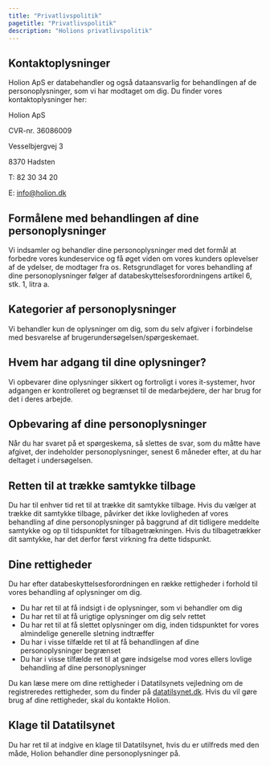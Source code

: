 ```yaml
---
title: "Privatlivspolitik"
pagetitle: "Privatlivspolitik"
description: "Holions privatlivspolitik"
---
```


Kontaktoplysninger
---

Holion ApS er databehandler og også dataansvarlig for behandlingen af de personoplysninger, som vi har modtaget om dig. Du finder vores kontaktoplysninger her:


Holion ApS

CVR-nr. 36086009

Vesselbjergvej 3

8370 Hadsten

T: 82 30 34 20

E: info@holion.dk 


Formålene med behandlingen af dine personoplysninger
---

Vi indsamler og behandler dine personoplysninger med det formål at forbedre vores kundeservice og få øget viden om vores kunders oplevelser af de ydelser, de modtager fra os.
Retsgrundlaget for vores behandling af dine personoplysninger følger af databeskyttelsesforordningens artikel 6, stk. 1, litra a.

Kategorier af personoplysninger
---

Vi behandler kun de oplysninger om dig, som du selv afgiver i forbindelse med besvarelse af brugerundersøgelsen/spørgeskemaet. 

Hvem har adgang til dine oplysninger?
---
Vi opbevarer dine oplysninger sikkert og fortroligt i vores it-systemer, hvor adgangen er kontrolleret og begrænset til de medarbejdere, der har brug for det i deres arbejde.

Opbevaring af dine personoplysninger
---

Når du har svaret på et spørgeskema, så slettes de svar, som du måtte have afgivet, der indeholder personoplysninger, senest 6 måneder efter, at du har deltaget i undersøgelsen. 

Retten til at trække samtykke tilbage
---

Du har til enhver tid ret til at trække dit samtykke tilbage.
Hvis du vælger at trække dit samtykke tilbage, påvirker det ikke lovligheden af vores behandling af dine personoplysninger på baggrund af dit tidligere meddelte samtykke og op til tidspunktet for tilbagetrækningen. Hvis du tilbagetrækker dit samtykke, har det derfor først virkning fra dette tidspunkt.

Dine rettigheder
---

Du har efter databeskyttelsesforordningen en række rettigheder i forhold til vores behandling af oplysninger om dig.    
- Du har ret til at få indsigt i de oplysninger, som vi behandler om dig
- Du har ret til at få urigtige oplysninger om dig selv rettet
- Du har ret til at få slettet oplysninger om dig, inden tidspunktet for vores almindelige generelle sletning indtræffer
- Du har i visse tilfælde ret til at få behandlingen af dine personoplysninger begrænset
- Du har i visse tilfælde ret til at gøre indsigelse mod vores ellers lovlige behandling af dine personoplysninger

Du kan læse mere om dine rettigheder i Datatilsynets vejledning om de registreredes rettigheder, som du finder på [datatilsynet.dk](https://www.datatilsynet.dk).
Hvis du vil gøre brug af dine rettigheder, skal du kontakte Holion. 

Klage til Datatilsynet 
---
Du har ret til at indgive en klage til Datatilsynet, hvis du er utilfreds med den måde, Holion behandler dine personoplysninger på.
